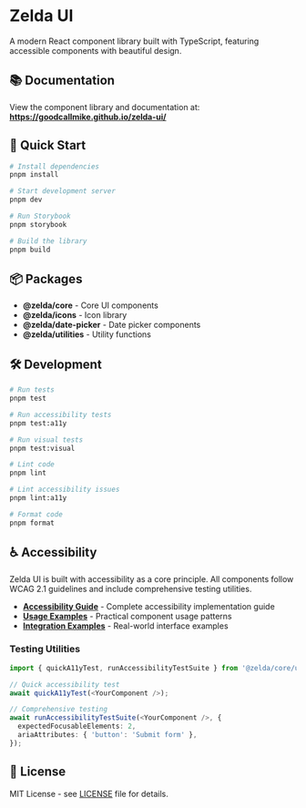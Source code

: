 # Zelda UI

A modern React component library built with TypeScript, featuring accessible components with beautiful design.

## 📚 Documentation

View the component library and documentation at: **https://goodcallmike.github.io/zelda-ui/**

## 🚀 Quick Start

```bash
# Install dependencies
pnpm install

# Start development server
pnpm dev

# Run Storybook
pnpm storybook

# Build the library
pnpm build
```

## 📦 Packages

- **@zelda/core** - Core UI components
- **@zelda/icons** - Icon library
- **@zelda/date-picker** - Date picker components
- **@zelda/utilities** - Utility functions

## 🛠️ Development

```bash
# Run tests
pnpm test

# Run accessibility tests
pnpm test:a11y

# Run visual tests
pnpm test:visual

# Lint code
pnpm lint

# Lint accessibility issues
pnpm lint:a11y

# Format code
pnpm format
```

## ♿ Accessibility

Zelda UI is built with accessibility as a core principle. All components follow WCAG 2.1 guidelines and include comprehensive testing utilities.

- **[Accessibility Guide](docs/ACCESSIBILITY.md)** - Complete accessibility implementation guide
- **[Usage Examples](docs/USAGE_GUIDE.md)** - Practical component usage patterns
- **[Integration Examples](docs/INTEGRATION_EXAMPLES.md)** - Real-world interface examples

### Testing Utilities
```typescript
import { quickA11yTest, runAccessibilityTestSuite } from '@zelda/core/utils';

// Quick accessibility test
await quickA11yTest(<YourComponent />);

// Comprehensive testing
await runAccessibilityTestSuite(<YourComponent />, {
  expectedFocusableElements: 2,
  ariaAttributes: { 'button': 'Submit form' },
});
```

## 📄 License

MIT License - see [LICENSE](LICENSE) file for details.
